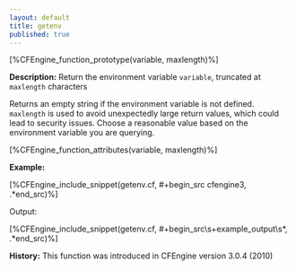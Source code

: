 ```yaml
---
layout: default
title: getenv
published: true
---
```


[%CFEngine_function_prototype(variable, maxlength)%]

**Description:** Return the environment variable `variable`, truncated at
`maxlength` characters

Returns an empty string if the environment variable is not defined.
`maxlength` is used to avoid unexpectedly large return values, which could
lead to security issues. Choose a reasonable value based on the environment
variable you are querying.

[%CFEngine_function_attributes(variable, maxlength)%]

**Example:**

[%CFEngine_include_snippet(getenv.cf, #\+begin_src cfengine3, .*end_src)%]

Output:

[%CFEngine_include_snippet(getenv.cf, #\+begin_src\s+example_output\s*, .*end_src)%]

**History:** This function was introduced in CFEngine version 3.0.4
(2010)

